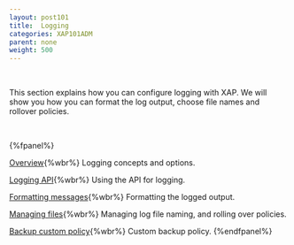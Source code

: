 ```yaml
---
layout: post101
title:  Logging
categories: XAP101ADM
parent: none
weight: 500
---
```


<br>

This section explains how you can configure logging with XAP. We will show you how you can format the log output, choose file names and rollover policies.

<br>

{%fpanel%}

[Overview](./logging.html){%wbr%}
Logging concepts and options.

[Logging API](./logging-api.html){%wbr%}
Using the API for logging.

[Formatting messages](./logging-formatting-messages.html){%wbr%}
Formatting the logged output.

[Managing files](./logging-managing-files.html){%wbr%}
Managing log file naming, and rolling over policies.

[Backup custom policy](./logging-backing-custom-policy.html){%wbr%}
Custom backup policy.
 {%endfpanel%}